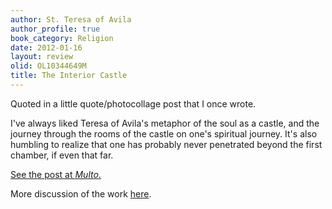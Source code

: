 ```yaml
---
author: St. Teresa of Avila
author_profile: true
book_category: Religion
date: 2012-01-16
layout: review
olid: OL10344649M
title: The Interior Castle
---
```


Quoted in a little quote/photocollage post that I once wrote. 

I've always liked Teresa of Avila's metaphor of the soul as a castle, and the journey through the rooms of the castle on one's spiritual journey. It's also humbling to realize that one has probably never penetrated beyond the first chamber, if even that far.

[See the post at *Multo*.](https://multoghost.wordpress.com/2012/01/16/a-daisy-chain-of-words-and-pictures/)

More discussion of the work [here](https://multoghost.wordpress.com/2012/01/21/puritanism-and-american-gothic/).